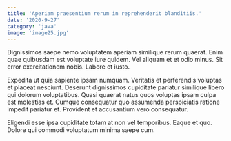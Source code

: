 ```yaml
---
title: 'Aperiam praesentium rerum in reprehenderit blanditiis.'
date: '2020-9-27'
category: 'java'
image: 'image25.jpg'
---
```


Dignissimos saepe nemo voluptatem aperiam similique rerum quaerat. Enim quae quibusdam est voluptate iure quidem. Vel aliquam et et odio minus. Sit error exercitationem nobis. Labore et iusto.
 Expedita ut quia sapiente ipsam numquam. Veritatis et perferendis voluptas et placeat nesciunt. Deserunt dignissimos cupiditate pariatur similique libero qui dolorum voluptatibus. Quasi quaerat natus quos voluptas ipsam culpa est molestias et. Cumque consequatur quo assumenda perspiciatis ratione impedit pariatur et. Provident et accusantium vero consequatur.
 Eligendi esse ipsa cupiditate totam at non vel temporibus. Eaque et quo. Dolore qui commodi voluptatum minima saepe cum.
